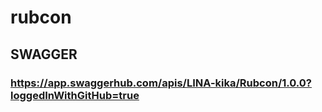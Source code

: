 # rubcon
## SWAGGER
### https://app.swaggerhub.com/apis/LINA-kika/Rubcon/1.0.0?loggedInWithGitHub=true
